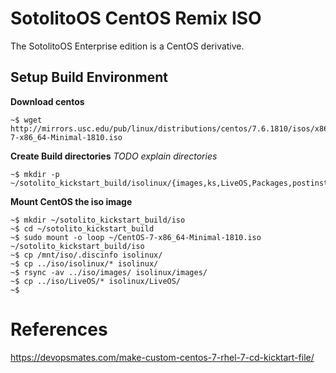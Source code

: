 # SotolitoOS CentOS Remix ISO

The SotolitoOS Enterprise edition is a CentOS derivative.

## Setup Build Environment

**Download centos**

```
~$ wget http://mirrors.usc.edu/pub/linux/distributions/centos/7.6.1810/isos/x86_64/CentOS-7-x86_64-Minimal-1810.iso
```

**Create Build directories**
*TODO explain directories*

```
~$ mkdir -p ~/sotolito_kickstart_build/isolinux/{images,ks,LiveOS,Packages,postinstall}
```

**Mount CentOS the iso image**

```
~$ mkdir ~/sotolito_kickstart_build/iso
~$ cd ~/sotolito_kickstart_build
~$ sudo mount -o loop ~/CentOS-7-x86_64-Minimal-1810.iso ~/sotolito_kickstart_build/iso
~$ cp /mnt/iso/.discinfo isolinux/
~$ cp ../iso/isolinux/* isolinux/
~$ rsync -av ../iso/images/ isolinux/images/
~$ cp ../iso/LiveOS/* isolinux/LiveOS/
~$ 
```

# References
https://devopsmates.com/make-custom-centos-7-rhel-7-cd-kicktart-file/
